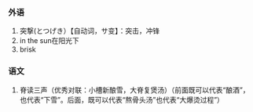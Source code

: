 ### 外语

1. 突撃(とつげき）【自动词，サ变】：突击，冲锋
2. in the sun在阳光下
3. brisk

### 语文

1. 脊读三声（优秀对联：小槽新酿雪，大脊复煲汤）（前面既可以代表“酿酒”，也代表“下雪”。后面，既可以代表“熬骨头汤”也代表“大爆烫过程”）
